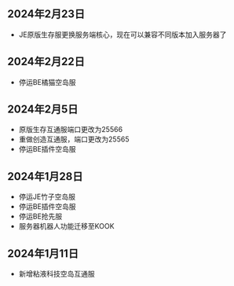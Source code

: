 ## 2024年2月23日
- JE原版生存服更换服务端核心，现在可以兼容不同版本加入服务器了  

## 2024年2月22日
- 停运BE橘猫空岛服  

## 2024年2月5日
- 原版生存互通服端口更改为25566  
- 重做创造互通服，端口更改为25565  
- 停运BE插件空岛服  

## 2024年1月28日
- 停运JE竹子空岛服  
- 停运BE插件空岛服  
- 停运BE抢先服  
- 服务器机器人功能迁移至KOOK  

## 2024年1月11日
- 新增粘液科技空岛互通服